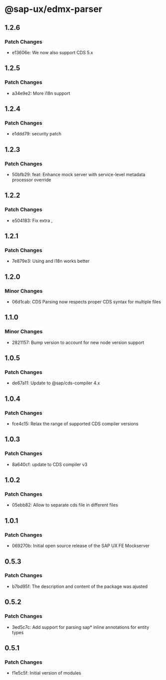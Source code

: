 # @sap-ux/edmx-parser

## 1.2.6

### Patch Changes

-   e13606e: We now also support CDS 5.x

## 1.2.5

### Patch Changes

-   a34e9e2: More i18n support

## 1.2.4

### Patch Changes

-   e1ddd79: security patch

## 1.2.3

### Patch Changes

-   50bfb29: feat: Enhance mock server with service-level metadata processor override

## 1.2.2

### Patch Changes

-   e504183: Fix extra ,

## 1.2.1

### Patch Changes

-   7e879e3: Using and i18n works better

## 1.2.0

### Minor Changes

-   06d1cab: CDS Parsing now respects proper CDS syntax for multiple files

## 1.1.0

### Minor Changes

-   2821157: Bump version to account for new node version support

## 1.0.5

### Patch Changes

-   de67a11: Update to @sap/cds-compiler 4.x

## 1.0.4

### Patch Changes

-   fce4c15: Relax the range of supported CDS compiler versions

## 1.0.3

### Patch Changes

-   8a640cf: update to CDS compiler v3

## 1.0.2

### Patch Changes

-   05ebb82: Allow to separate cds file in different files

## 1.0.1

### Patch Changes

-   069270b: Initial open source release of the SAP UX FE Mockserver

## 0.5.3

### Patch Changes

-   b7bd95f: The description and content of the package was ajusted

## 0.5.2

### Patch Changes

-   3ed5c7c: Add support for parsing sap\* inline annotations for entity types

## 0.5.1

### Patch Changes

-   f1e5c5f: Initial version of modules
